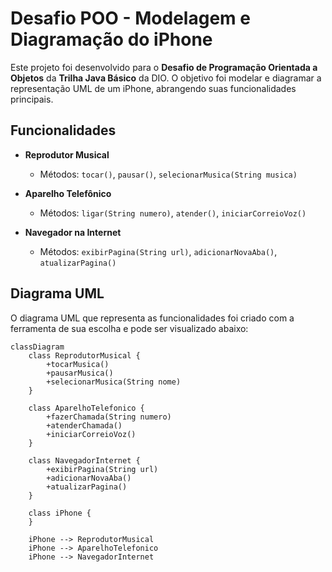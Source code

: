 # Desafio POO - Modelagem e Diagramação do iPhone

Este projeto foi desenvolvido para o **Desafio de Programação Orientada a Objetos** da **Trilha Java Básico** da DIO. O objetivo foi modelar e diagramar a representação UML de um iPhone, abrangendo suas funcionalidades principais.

## Funcionalidades

- **Reprodutor Musical**
    - Métodos: `tocar()`, `pausar()`, `selecionarMusica(String musica)`

- **Aparelho Telefônico**
    - Métodos: `ligar(String numero)`, `atender()`, `iniciarCorreioVoz()`

- **Navegador na Internet**
    - Métodos: `exibirPagina(String url)`, `adicionarNovaAba()`, `atualizarPagina()`

## Diagrama UML

O diagrama UML que representa as funcionalidades foi criado com a ferramenta de sua escolha e pode ser visualizado abaixo:

```mermaid
classDiagram
    class ReprodutorMusical {
        +tocarMusica()
        +pausarMusica()
        +selecionarMusica(String nome)
    }

    class AparelhoTelefonico {
        +fazerChamada(String numero)
        +atenderChamada()
        +iniciarCorreioVoz()
    }

    class NavegadorInternet {
        +exibirPagina(String url)
        +adicionarNovaAba()
        +atualizarPagina()
    }

    class iPhone {
    }

    iPhone --> ReprodutorMusical
    iPhone --> AparelhoTelefonico
    iPhone --> NavegadorInternet
```